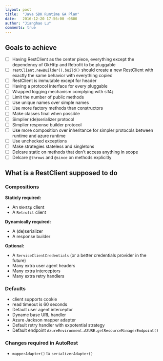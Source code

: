 ```yaml
---
layout: post
title:  "Java SDK Runtime GA Plan"
date:   2016-12-20 17:56:00 -0800
author: "Jianghao Lu"
comments: true
---
```


## Goals to achieve

- [ ] Having RestClient as the center piece, everything except the dependency of OkHttp and Retrofit to be pluggable
- [ ] `restClient.newBuilder().build()` should create a new RestClient with exactly the same behavior with everything copied
- [ ] RestClient is immutable except for header
- [ ] Having a protocol interface for every pluggable
- [ ] Wrapped logging mechanism complying with slf4j
- [ ] Limit the number of public methods
- [ ] Use unique names over simple names
- [ ] Use more factory methods than constructors
- [ ] Make classes final when possible
- [ ] Simplier (de)serializer protocol
- [ ] Simplier response builder protocol
- [ ] Use more composition over inheritance for simpler protocols between runtime and azure runtime
- [ ] Use unchecked exceptions
- [ ] Make strategies stateless and singletons
- [ ] Delcare static on methods that don't access anything in scope
- [ ] Delcare `@throws` and `@since` on methods explicitly

## What is a RestClient supposed to do

### Compositions

**Staticly required:**
- An `OkHttp` client
- A `Retrofit` client

**Dynamically required:**
- A (de)serializer
- A response builder

**Optional:**
- A `ServiceClientCredentials` (or a better credentials provider in the future)
- Many extra user agent headers
- Many extra interceptors
- Many extra retry handlers

### Defaults
- client supports cookie
- read timeout is 60 seconds
- Default user agent interceptor
- Dynamc base URL handler
- Azure Jackson mapper adapter
- Default retry handler with expotential strategy
- Default endpoint `AzureEnvironment.AZURE.getResourceManagerEndpoint()`

### Changes required in AutoRest
- `mapperAdapter()` to `serializerAdapter()`
